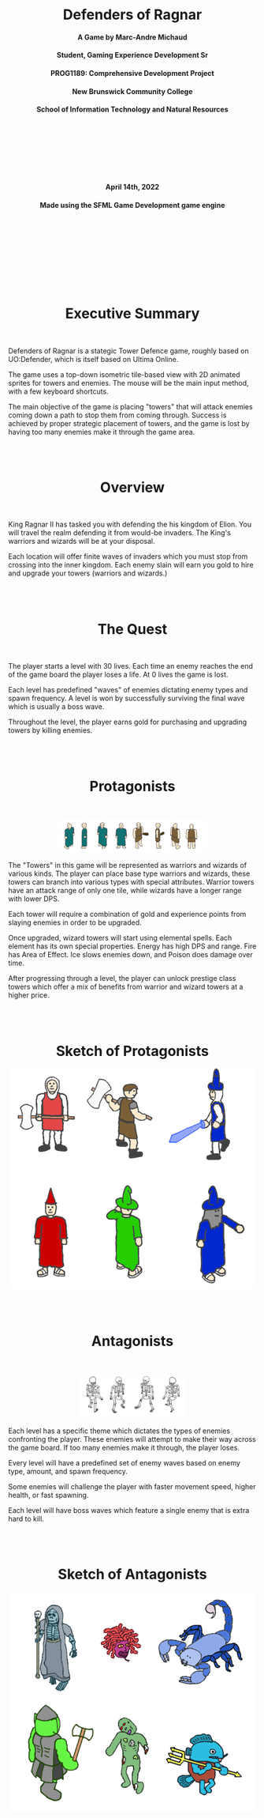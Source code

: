 <br />
<br />
<br />
<br />
<br />
<br />
<br />
<br />
<br />
<br />
<h1 align="center"><b>Defenders of Ragnar</b></h1>
<h4 align="center">A Game by Marc-Andre Michaud</h4>
<h4 align="center">Student, Gaming Experience Development Sr</h4>
<h4 align="center">PROG1189: Comprehensive Development Project</h4>
<h4 align="center">New Brunswick Community College</h4>
<h4 align="center">School of Information Technology and Natural Resources</h4>
<br />
<br />
<br />
<br />
<br />
<br />
<h4 align="center">April 14th, 2022</h4>
<h4 align="center">Made using the SFML Game Development game engine</h4>
<br />
<br />
<br />
<br />
<br />
<br />
<br />
<br />

<h1 align="center"><b>Executive Summary</b></h1>
<br />

Defenders of Ragnar is a stategic Tower Defence game, roughly based on UO:Defender, which is itself based on Ultima Online.

The game uses a top-down isometric tile-based view with 2D animated sprites for towers and enemies.
The mouse will be the main input method, with a few keyboard shortcuts.

The main objective of the game is placing "towers" that will attack enemies coming down a path to stop them from coming through.
Success is achieved by proper strategic placement of towers, and the game is lost by having too many enemies make it through the game area.

<br />
<br />

<h1 align="center"><b>Overview</b></h1>
<br />

King Ragnar II has tasked you with defending the his kingdom of Elion. You will travel the realm defending it from would-be invaders. 
The King's warriors and wizards will be at your disposal.

Each location will offer finite waves of invaders which you must stop from crossing into the inner kingdom.
Each enemy slain will earn you gold to hire and upgrade your towers (warriors and wizards.)

<br />
<br />

<h1 align="center"><b>The Quest</b></h1>
<br />

The player starts a level with 30 lives. Each time an enemy reaches the end of the game board the player loses a life. At 0 lives the game is lost.

Each level has predefined "waves" of enemies dictating enemy types and spawn frequency. A level is won by successfully surviving the final wave which is usually a boss wave.

Throughout the level, the player earns gold for purchasing and upgrading towers by killing enemies.

<br />
<br />

<h1 align="center"><b>Protagonists</b></h1>
<br />

<div align="center">

  ![baseTowers](mdImages/baseTowers.png)
</div>

The "Towers" in this game will be represented as warriors and wizards of various kinds. 
The player can place base type warriors and wizards, these towers can branch into various types with special attributes.
Warrior towers have an attack range of only one tile, while wizards have a longer range with lower DPS.

Each tower will require a combination of gold and experience points from slaying enemies in order to be upgraded.

Once upgraded, wizard towers will start using elemental spells. Each element has its own special properties.
Energy has high DPS and range. Fire has Area of Effect. Ice slows enemies down, and Poison does damage over time.

After progressing through a level, the player can unlock prestige class towers which offer a mix of benefits from warrior and wizard towers at a higher price.

<br />
<br />

<h1 align="center"><b>Sketch of Protagonists</b></h1>

<div align="center">

  ![Protagonists](mdImages/gameProtagonists.png)
</div>

<br />
<br />

<h1 align="center"><b>Antagonists</b></h1>
<br />

<div align="center">

  ![BaseEnemy](mdImages/baseEnemy.png)
</div>

Each level has a specific theme which dictates the types of enemies confronting the player. 
These enemies will attempt to make their way across the game board. If too many enemies make it through, the player loses.

Every level will have a predefined set of enemy waves based on enemy type, amount, and spawn frequency.

Some enemies will challenge the player with faster movement speed, higher health, or fast spawning.

Each level will have boss waves which feature a single enemy that is extra hard to kill.

<br />
<br />

<h1 align="center"><b>Sketch of Antagonists</b></h1>

<div align="center">

  ![Protagonists](mdImages/gameAntagonists.png)
</div>

<br />
<br />

<h1 align="center"><b>Environment</b></h1>
<br />

The game environment consists of an isometric tiled game board. Each level has at least one path for enemies to travel. 
Enemies enter the level at the upper right edge, and make their way to their exit on the lower left edge.

<div align="center">

![dirtPath](mdImages/boardPath.png)
</div>

Enemy paths are indicated by dirt tiles. The paths are deliberately circuitous to offer the player ample opportunity to attack enemies making their way across the board.
The first level has a single dirt path while later levels have multiple paths.

<div align="center">

![stoneTile](mdImages/boardStone.png)
</div>

Towers may only be placed on stone tiles. This puts strategic constraints on the player.
Warrior towers perform better on stones with many adjacent path tiles whereas wizards can take advantage of tiles from a longer range.

<br />
<br />

<h1 align="center"><b>Sketch of World</b></h1>

<div align="center">

  ![Protagonists](mdImages/gameBoard.png)
</div>

<h1 align="center"><b>Menus</b></h1>
<br />

The game will have a start menu, a pause menu, and some basic UI buttons in the main game view.

The start menu will include level selection, options, and an exit button to leave the game.

The pause menu will have an option to resume the game, and another to return to the start menu.

The in-game UI will have buttons for tower selection, round start, and music/sound volume settings.

<br />
<br />

<h1 align="center"><b>Controls</b></h1>
<br />

The mouse will be the main source of input for this game. Mousing over the board will highlight the tiles being moused over.
When placing or interacting with a tower, the tiles within the tower's attack range will be highlighted.

Keyboard hotkeys will also be available. Esc will cancel tower placement, P will pause the game, and M/S will adjust music and sound settings.

<br />
<br />

<h1 align="center"><b>Sounds</b></h1>
<br />

The game will have menu music and in-game music.

In adition to music, There will be sound effects for the various tower attacks.

<br />
<br />

<h1 align="center"><b>Summary</b></h1>
<br />

This game should appeal to strategic minded players whlie maintaining a simplicity that makes it accessible to casual gamers.

Randomness in enemy spawn patterns and multiple branching tower upgrade paths will offer replay value.

Furthermore, adding additional content and features should be relatively simple. If the game is successful,
additional levels can easily be added to extend the game.

<br />
<br />
